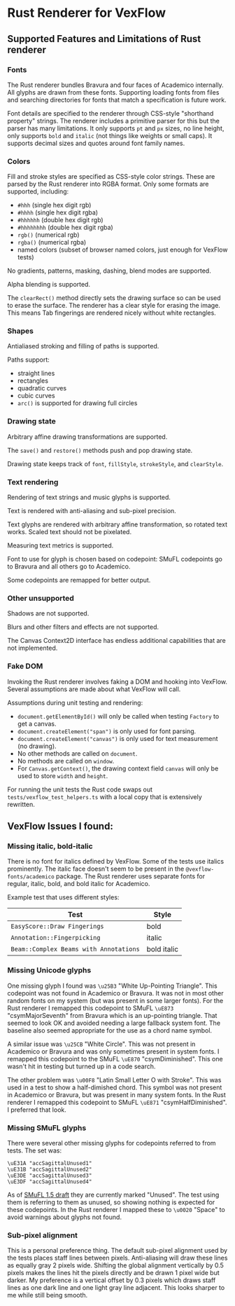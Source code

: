 # Rust Renderer for VexFlow

## Supported Features and Limitations of Rust renderer

### Fonts

The Rust renderer bundles Bravura and four faces of Academico internally. All
glyphs are drawn from these fonts. Supporting loading fonts from files and
searching directories for fonts that match a specification is future work.

Font details are specified to the renderer through CSS-style "shorthand
property" strings. The renderer includes a primitive parser for this but the
parser has many limitations. It only supports `pt` and `px` sizes, no line
height, only supports `bold` and `italic` (not things like weights or small
caps). It supports decimal sizes and quotes around font family names.

### Colors

Fill and stroke styles are specified as CSS-style color strings. These are
parsed by the Rust renderer into RGBA format. Only some formats are supported,
including:
* `#hhh` (single hex digit rgb)
* `#hhhh` (single hex digit rgba)
* `#hhhhhh` (double hex digit rgb)
* `#hhhhhhhh` (double hex digit rgba)
* `rgb()` (numerical rgb)
* `rgba()` (numerical rgba)
* named colors (subset of browser named colors, just enough for VexFlow tests)

No gradients, patterns, masking, dashing, blend modes are supported.

Alpha blending is supported.

The `clearRect()` method directly sets the drawing surface so can be used
to erase the surface. The renderer has a clear style for erasing the image.
This means Tab fingerings are rendered nicely without white rectangles.

### Shapes

Antialiased stroking and filling of paths is supported.

Paths support:
* straight lines
* rectangles
* quadratic curves
* cubic curves
* `arc()` is supported for drawing full circles

### Drawing state

Arbitrary affine drawing transformations are supported.

The `save()` and `restore()` methods push and pop drawing state.

Drawing state keeps track of `font`, `fillStyle`, `strokeStyle`,
and `clearStyle`.

### Text rendering

Rendering of text strings and music glyphs is supported.

Text is rendered with anti-aliasing and sub-pixel precision.

Text glyphs are rendered with arbitrary affine transformation, so rotated text
works. Scaled text should not be pixelated.

Measuring text metrics is supported.

Font to use for glyph is chosen based on codepoint: SMuFL codepoints
go to Bravura and all others go to Academico.

Some codepoints are remapped for better output.

### Other unsupported

Shadows are not supported.

Blurs and other filters and effects are not supported.

The Canvas Context2D interface has endless additional capabilities that are not
implemented.

### Fake DOM

Invoking the Rust renderer involves faking a DOM and hooking into VexFlow.
Several assumptions are made about what VexFlow will call.

Assumptions during unit testing and rendering:
* `document.getElementById()` will only be called when testing `Factory` to get a canvas.
* `document.createElement("span")` is only used for font parsing.
* `document.createElement("canvas")` is only used for text measurement (no drawing).
* No other methods are called on `document`.
* No methods are called on `window`.
* For `Canvas.getContext()`, the drawing context field `canvas` will only be
used to store `width` and `height`.

For running the unit tests the Rust code swaps out
`tests/vexflow_test_helpers.ts` with a local copy that is extensively rewritten.

## VexFlow Issues I found:

### Missing italic, bold-italic

There is no font for italics defined by VexFlow. Some of the tests use italics
prominently. The italic face doesn't seem to be present in the
`@vexflow-fonts/academico` package. The Rust renderer uses separate fonts for
regular, italic, bold, and bold italic for Academico.

Example test that uses different styles:

| Test | Style |
| ---- | ----- |
| `EasyScore::Draw Fingerings` | bold |
| `Annotation::Fingerpicking` | italic |
| `Beam::Complex Beams with Annotations` | bold italic |

### Missing Unicode glyphs

One missing glyph I found was `\u25B3` "White Up-Pointing Triangle". This
codepoint was not found in Academico or Bravura. It was not in most other random
fonts on my system (but was present in some larger fonts). For the Rust renderer
I remapped this codepoint to SMuFL `\uE873` "csymMajorSeventh" from Bravura
which is an up-pointing triangle. That seemed to look OK and avoided needing a
large fallback system font. The baseline also seemed appropriate for the use as
a chord name symbol.

A similar issue was `\u25CB` "White Circle". This was not present in Academico
or Bravura and was only sometimes present in system fonts. I remapped this
codepoint to the SMuFL `\uE870` "csymDiminished". This one wasn't hit in testing
but turned up in a code search.

The other problem was `\u00F8` "Latin Small Letter O with Stroke". This was used
in a test to show a half-dimished chord. This symbol was not present in
Academico or Bravura, but was present in many system fonts. In the Rust renderer
I remapped this codepoint to SMuFL `\uE871` "csymHalfDiminished". I preferred
that look.

### Missing SMuFL glyphs

There were several other missing glyphs for codepoints referred to from tests.
The set was:

    \uE31A "accSagittalUnused1"
    \uE31B "accSagittalUnused2"
    \uE3DE "accSagittalUnused3"
    \uE3DF "accSagittalUnused4"

As of [SMuFL 1.5
draft](https://w3c.github.io/smufl/latest/tables/spartan-sagittal-multi-shaft-accidentals.html)
they are currently marked "Unused". The test using them is referring to them as
unused, so showing nothing is expected for these codepoints. In the Rust
renderer I mapped these to `\u0020` "Space" to avoid warnings about glyphs not
found.

### Sub-pixel alignment

This is a personal preference thing. The default sub-pixel alignment used by the
tests places staff lines between pixels. Anti-aliasing will draw these lines as
equally gray 2 pixels wide. Shifting the global alignment vertically by 0.5
pixels makes the lines hit the pixels directly and be drawn 1 pixel wide but
darker. My preference is a vertical offset by 0.3 pixels which draws staff lines
as one dark line and one light gray line adjacent. This looks sharper to me
while still being smooth.
